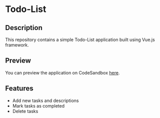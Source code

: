 # Todo-List

## Description
This repository contains a simple Todo-List application built using Vue.js framework. 

## Preview
You can preview the application on CodeSandbox [here](https://codesandbox.io/s/sandbox/exciting-wilson-kc5jnv?file=%2Fsrc%2FApp.vue).

## Features
- Add new tasks and descriptions
- Mark tasks as completed
- Delete tasks
